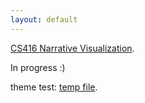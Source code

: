 ```yaml
---
layout: default
---
```


[CS416 Narrative Visualization](./CS416NarViz/CS416NarViz-A.html).

In progress :)

theme test: [temp file](./temp.html).